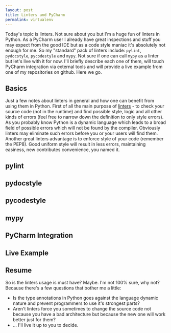 ```yaml
---
layout: post
title: Linters and PyCharm
permalink: virtualenv
---
```


Today's topic is linters. Not sure about you but I'm a huge fun of linters in Python. As a PyCharm user I already have great inspections and stuff you may expect from the good IDE but as a code style maniac it's absolutely not enough for me. So my "standard" pack of linters include: `pylint`, `pydocstyle`, `pycodestyle` and `mypy`. Not sure if one can call `mypy` as a linter but let's live with it for now. I'll briefly describe each one of them, will touch PyCharm integration via external tools and will provide a live example from one of my repositories on github. Here we go.

## Basics

Just a few notes about linters in general and how one can benefit from using them in Python. First of all the main purpose of [linters][1] - to check your source code (not in the runtime) and find possible style, logic and all other kinds of errors (feel free to narrow down the definition to only style errors). As you probably know Python is a dynamic language which leads to a broad field of possible errors which will not be found by the compiler. Obviously linters may eliminate such errors before you or your users will find them. Another great linters advantage is to enforce style of your code (remember the PEP8). Good uniform style will result in less errors, maintaining easiness, new contributes convenience, you named it.

## pylint

## pydocstyle

## pycodestyle

## mypy

## PyCharm Integration

## Live Example

## Resume

So is the linters usage is must have? Maybe. I'm not 100% sure, why not? Because there's a few questions that bother me a little:

 - Is the type annotations in Python goes against the language dynamic nature and prevent programmers to use it's strongest parts?
 - Aren't linters force you sometimes to change the source code not because you have a bad architecture but because the new one will work better just for them?
 - ...
I'll live it up to you to decide.

 [1]: https://en.wikipedia.org/wiki/Lint_(software)